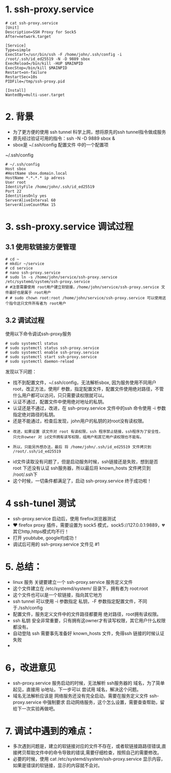 # 1. ssh-proxy.service
```
# cat ssh-proxy.service 
[Unit]
Description=SSH Proxy for Sock5 
After=network.target

[Service]
Type=simple
ExecStart=/usr/bin/ssh -F /home/john/.ssh/config -i /root/.ssh/id_ed25519 -N -D 9889 sbox
ExecReload=/bin/kill -HUP $MAINPID
ExecStop=/bin/kill $MAINPID
Restart=on-failure
RestartSec=10s
PIDFile=/tmp/ssh-proxy.pid

[Install]
WantedBy=multi-user.target

```

# 2. 背景
- 为了更方便的使用 ssh tunnel 科学上网，想将原先的ssh tunnel指令做成服务  
- 原先经过验证可用的指令：ssh -N -D 9889 sbox &  
- sbox是 ~/.ssh/config 配置文件 中的一个配置项    

~/.ssh/config  
```
# ~/.ssh/config
Host sbox
#HostName sbox.domain.local
HostName *.*.*.* ip adress
User root
IdentityFile /home/john/.ssh/id_ed25519
Port 22
IdentitiesOnly yes
ServerAliveInterval 60
ServerAliveCountMax 15
```

# 3. ssh-proxy.service 调试过程
## 3.1 使用软链接方便管理
```
# cd ~
# mkdir ~/service
# cd service
# nano ssh-proxy.service
# sudo ln -s /home/john/service/ssh-proxy.service /etc/systemd/system/ssh-proxy.service
# #注意需要使用 root用户建立软链接，/home/john/service/ssh-proxy.service 文件最好也是属于 root用户
# # sudo chown root:root /home/john/service/ssh-proxy.service 可以使用这个指令这只文件所有者为 root用户

```

## 3.2 调试过程
使用以下命令调试ssh-proxy服务
```
# sudo systemctl status
# sudo systemctl status ssh-proxy.service
# sudo systemctl enable ssh-proxy.service
# sudo systemctl start ssh-proxy.service
# sudo systemctl daemon-reload

```
发现以下问题：  
- 找不到配置文件，~/.ssh/config，无法解析sbox, 因为服务使用不同用户root，改正方法，使用F 参数，指定配置文件，配置文件使用绝对路径，不管什么用户都可以访问，只只需要读权限就可以。
- 认证不通过，配置文件中使用绝对地址的私钥。
- 认证还是不通过，改进，在 ssh-proxy.service 文件中的ssh 命令使用 -i 参数指定绝对路径的私钥。
- 还是不能通过，检查后发现，john用户的私钥的对root没有读权限。
-     改进，如果设置 该文件对 root 有读权限，ssh 程序禁止链接，ssh程序为了安全性，只允许owner 对 id文件拥有读写权限，组用户和其它用户读权限也不能有。
-     所以，只能另外想办法，最后 将 /home/john/.ssh/id_ed25519 文件拷贝到 /root/.ssh/id_ed25519
- id文件读取没有问题了，但是启动服务时候，ssh链接还是失败，想到是否 root 下还没有认证 ssh服务器，所以最后将 known_hosts 文件拷贝到 /root/.ssh下
- 这个时候，一切条件都满足了，启动 ssh-proxy.service 终于成功啦！

# 4 ssh-tunel 测试
- ssh-proxy.service 启动后，使用 firefox浏览器测试
- ❤️ firefox proxy 插件，需要设置为 sock5 模式，sock5://127.0.0.1:9889，💔其它http,https模式均不行！
- 打开 youbtube, google均成功！
- 调试后可用的 ssh-proxy.service 文件见 #1

# 5. 总结：
- linux 服务 关键要建立一个 ssh-proxy.service 服务定义文件
- 这个文件建立在 /etc/systemd/system/ 目录下，拥有者为 root:root
- 这个文件也可以是一个软链接，指向其它地方
- ssh tunnel 可以使用 -i 参数指定 私钥，-F 参数指定配置文件，不同于./ssh/config
- 配置文件，服务定义文件中的文件路径都要用 绝对路径，root拥有读权限。
- ssh 私钥 安全非常重要，只有拥有这owner才有读写权限，其它用户什么权限都没有。
- 自动登陆 ssh 需要事先准备好 known_hosts 文件，免得ssh 链接的时候认证 失败
- 

# 6，改进意见
- ssh-proxy.service 服务启动的时候，无法解析 ssh服务器的 域名，为了简单起见，直接用 ip地址。下一步可以 尝试用 域名，解决这个问题。
- 域名无法解析应该是 网络服务还没有完全启动。需要在服务定义文件 ssh-proxy.service 中强制要求 启动网络服务，这个怎么设置，需要查查帮助，留给下一次实验再做吧。

# 7. 调试中遇到的难点：
  - 多次遇到问题是，建立的软链接对应的文件不存在，或者软链接路路径错误,直接拷贝帮助文件中的命令导致的错误,需要仔细检查，按照自己的需要修改。
  - 必要的时候，使用 cat /etc/systemd/system/ssh-proxy.service 显示内容，如果是错误的软链接，显示的内容就不会对。 

